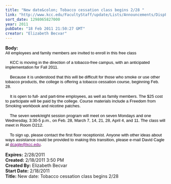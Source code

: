 ```yaml
---
title: "New date&colon; Tobacco cessation class begins 2/28 "
link: "http://www.kcc.edu/FacultyStaff/update/Lists/Announcements/DispForm.aspx?ID=134"
sort_date: 1298065827000
year: 2011
pubDate: "18 Feb 2011 21:50:27 GMT"
creator: "Elizabeth Becvar"
---
```


<div><b>Body:</b> <div class=ExternalClass19579456054C44BFAD3EDF154BFBC986><div>
<p class=MsoNormal style="margin:0in 0in 0pt"><font size=2><span style=""><span style="color:red;font-family:'Arial','sans-serif'"><font color="#000000">All employees and family members are invited to enroll in this free class</font> </span></span><span style=""><span style="color:black;font-family:'Arial','sans-serif'"></span></span></font></p>
<p class=MsoNormal style="margin:0in 0in 0pt"><span style=""><span style="color:black;font-family:'Arial','sans-serif'"><font size=2> </font></span></span></p>
<p class=MsoNormal style="margin:0in 0in 0pt"><span style=""><span style="color:black;font-family:'Arial','sans-serif'"><font size=2>    KCC is moving in the direction of a tobacco-free campus, with an anticipated implementation for Fall 2011.</font></span></span></p><span style=""><span style="color:black;font-family:'Arial','sans-serif'">
<p class=MsoNormal style="margin:0in 0in 0pt"><br><font size=2>    Because it is understood that this will be difficult for those who smoke or use other tobacco products, the college is offering a tobacco cessation course, beginning Feb. 28.</font></p>
<p class=MsoNormal style="margin:0in 0in 0pt"><br><font size=2>    It is open to full- and part-time employees, as well as family members. The $25 cost to participate will be paid by the college. Course materials include a Freedom from Smoking workbook and nicotine patches.</font></p>
<p class=MsoNormal style="margin:0in 0in 0pt"><br><font size=2>    The seven week/eight session program will meet on seven Mondays and one Wednesday, 3:30-5 p.m., on Feb. 28, March 7, 14, 21, 28, April 4, and 11. The class will meet in Room D212. </font></p>
<p class=MsoNormal style="margin:0in 0in 0pt"><font size=2></font></span></span> </p>
<p class=MsoNormal style="margin:0in 0in 0pt"><font size=2><span style=""><span style="color:black;font-family:'Arial','sans-serif'">    To sign up, please contact the first floor receptionist. Anyone with other ideas about ways assistance could be provided to making this transition, please e-mail David Cagle at </span></span><span style="color:black;font-family:'Arial','sans-serif'"><a href="mailto:dcagle@kcc.edu" target="_blank" shape=rect><font color="#800080">dcagle@kcc.edu</font></a>.</span></font></p>
<p class=MsoNormal style="margin:0in 0in 0pt"><span><font face="Times New Roman" size=2> </font></span></p></div></div></div>
<div><b>Expires:</b> 2/28/2011</div>
<div><b>Created:</b> 2/18/2011 3:50 PM</div>
<div><b>Created By:</b> Elizabeth Becvar</div>
<div><b>Start Date:</b> 2/18/2011</div>
<div><b>Title:</b> New date: Tobacco cessation class begins 2/28 </div>

